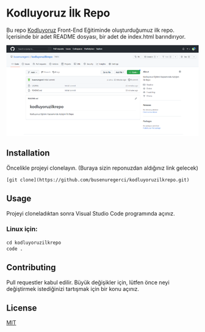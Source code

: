 # Kodluyoruz İlk Repo
Bu repo [Kodluyoruz](https://kodluyoruz.org/tr/kodluyoruz/) Front-End Eğitiminde oluşturduğumuz ilk repo. İçerisinde bir adet README dosyası, bir adet de index.html barındırıyor.

![görsel](https://github.com/busenuregerci/kodluyoruzilkrepo/blob/main/githubproje1.PNG)




## Installation
Öncelikle projeyi clonelayın. (Buraya sizin reponuzdan aldığınız link gelecek)

    [git clone](https://github.com/busenuregerci/kodluyoruzilkrepo.git)

## Usage
Projeyi cloneladıktan sonra Visual Studio Code programında açınız.

### Linux için:

    cd kodluyoruzilkrepo
    code .

## Contributing 
Pull requestler kabul edilir. Büyük değişikler için, lütfen önce neyi değiştirmek istediğinizi tartışmak için bir konu açınız.

## License
[MIT](https://choosealicense.com/licenses/mit/)
